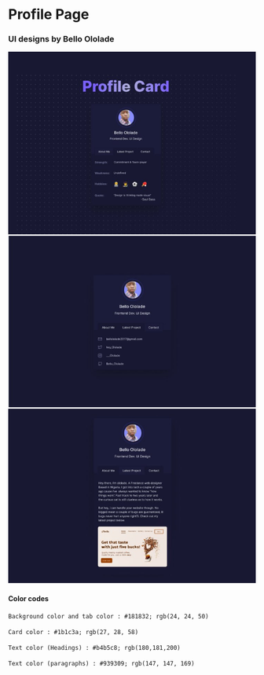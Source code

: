 # Profile Page 

### UI designs by Bello Ololade
<img src="./images/profile-page-1.jpg"  alt="Profile Page 1">

<img src="./images/profile-page-2.jpg"  alt="Profile Page 1">

<img src="./images/profile-page-3.jpg"  alt="Profile Page 1">

#### Color codes
```
Background color and tab color : #181832; rgb(24, 24, 50)

Card color : #1b1c3a; rgb(27, 28, 58)

Text color (Headings) : #b4b5c8; rgb(180,181,200)

Text color (paragraphs) : #939309; rgb(147, 147, 169)


```
